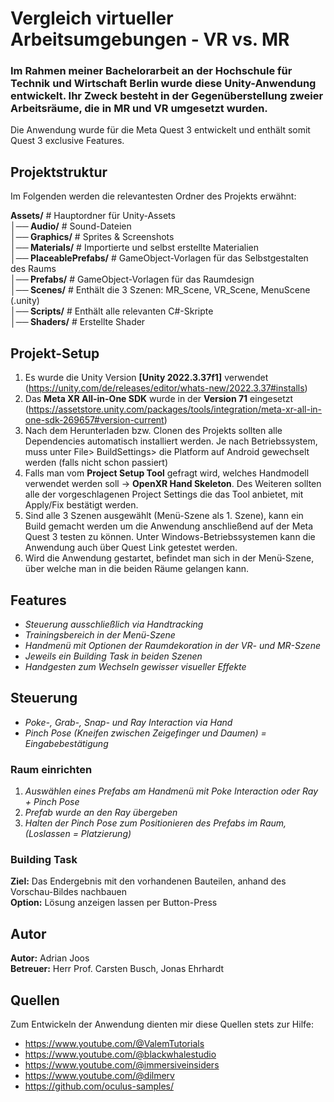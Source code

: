 # Vergleich virtueller Arbeitsumgebungen - VR vs. MR

### Im Rahmen meiner Bachelorarbeit an der Hochschule für Technik und Wirtschaft Berlin wurde diese Unity-Anwendung entwickelt. Ihr Zweck besteht in der Gegenüberstellung zweier Arbeitsräume, die in MR und VR umgesetzt wurden.

Die Anwendung wurde für die Meta Quest 3 entwickelt und enthält somit Quest 3 exclusive Features.

## Projektstruktur

Im Folgenden werden die relevantesten Ordner des Projekts erwähnt:

**Assets/** # Hauptordner für Unity-Assets  
**│── Audio/** # Sound-Dateien  
**│── Graphics/** # Sprites & Screenshots  
**│── Materials/** # Importierte und selbst erstellte Materialien  
**│── PlaceablePrefabs/** # GameObject-Vorlagen für das Selbstgestalten des Raums  
**│── Prefabs/** # GameObject-Vorlagen für das Raumdesign  
**│── Scenes/** # Enthält die 3 Szenen: MR_Scene, VR_Scene, MenuScene (.unity)  
**│── Scripts/** # Enthält alle relevanten C#-Skripte  
**│── Shaders/** # Erstellte Shader

## Projekt-Setup

1.  Es wurde die Unity Version **[Unity 2022.3.37f1]** verwendet (https://unity.com/de/releases/editor/whats-new/2022.3.37#installs)
2.  Das **Meta XR All-in-One SDK** wurde in der **Version 71** eingesetzt (https://assetstore.unity.com/packages/tools/integration/meta-xr-all-in-one-sdk-269657#version-current)
3.  Nach dem Herunterladen bzw. Clonen des Projekts sollten alle Dependencies automatisch installiert werden. Je nach Betriebssystem, muss unter File> BuildSettings> die Platform auf Android gewechselt werden (falls nicht schon passiert)
4.  Falls man vom **Project Setup Tool** gefragt wird, welches Handmodell verwendet werden soll -> **OpenXR Hand Skeleton**. Des Weiteren sollten alle der vorgeschlagenen Project Settings die das Tool anbietet, mit Apply/Fix bestätigt werden.
5.  Sind alle 3 Szenen ausgewählt (Menü-Szene als 1. Szene), kann ein Build gemacht werden um die Anwendung anschließend auf der Meta Quest 3 testen zu können. Unter Windows-Betriebssystemen kann die Anwendung auch über Quest Link getestet werden.
6.  Wird die Anwendung gestartet, befindet man sich in der Menü-Szene, über welche man in die beiden Räume gelangen kann.

## Features

- _Steuerung ausschließlich via Handtracking_
- _Trainingsbereich in der Menü-Szene_
- _Handmenü mit Optionen der Raumdekoration in der VR- und MR-Szene_
- _Jeweils ein Building Task in beiden Szenen_
- _Handgesten zum Wechseln gewisser visueller Effekte_

## Steuerung

- _Poke-, Grab-, Snap- und Ray Interaction via Hand_
- _Pinch Pose (Kneifen zwischen Zeigefinger und Daumen) = Eingabebestätigung_

### Raum einrichten

1.  _Auswählen eines Prefabs am Handmenü mit Poke Interaction oder Ray + Pinch Pose_
2.  _Prefab wurde an den Ray übergeben_
3.  _Halten der Pinch Pose zum Positionieren des Prefabs im Raum, (Loslassen = Platzierung)_

### Building Task

**Ziel:** Das Endergebnis mit den vorhandenen Bauteilen, anhand des Vorschau-Bildes nachbauen  
**Option:** Lösung anzeigen lassen per Button-Press

## Autor

**Autor:** Adrian Joos  
**Betreuer:** Herr Prof. Carsten Busch, Jonas Ehrhardt

## Quellen

Zum Entwickeln der Anwendung dienten mir diese Quellen stets zur Hilfe:

- https://www.youtube.com/@ValemTutorials
- https://www.youtube.com/@blackwhalestudio
- https://www.youtube.com/@immersiveinsiders
- https://www.youtube.com/@dilmerv
- https://github.com/oculus-samples/
